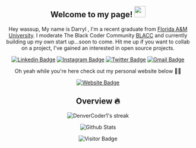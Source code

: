 <div align="center">

## Welcome to my page! <img src="https://raw.githubusercontent.com/aemmadi/aemmadi/master/wave.gif" width="30px">

Hey wassup, My name is Darryl , I'm a recent graduate from [Florida A&M University](http://Famu.edu). I moderate The Black Coder Community [BLACC](https://blacc.xyz) and currently building up my own start up...soon to come. Hit me up if you want to collab on a project, I've gained an interested in open source projects.

[![Linkedin Badge](https://img.shields.io/badge/-Darryl-blue?style=flat-square&logo=Linkedin&logoColor=white&link=https://www.linkedin.com/in/darryl-brooks-ii-a17a46140/)](https://www.linkedin.com/in/darryl-brooks-ii-a17a46140/)
[![Instagram Badge](https://img.shields.io/badge/-Darryl.codes-F56040?style=flat-square&logo=instagram&logoColor=white&link=https://instagram.com/Darryl.codes/)](https://instagram.com/Darryl.codes)
[![Twitter Badge](https://img.shields.io/badge/-@Darryl_codes-0B3C49?style=flat-square&labelColor=0B3C49&logo=Twitter&link=https://twitter.com/Darryl_codes)](https://twitter.com/Darryl_codes)
[![Gmail Badge](https://img.shields.io/badge/-DarrylBrooks13@gmail.com-c14438?style=flat-square&logo=Gmail&logoColor=white&link=mailto:darrylbrooks13@gmail.com)](mailto:darrylbrooks13@gmail.com)

Oh yeah while you're here check out my personal website below ✊🏾

[![Website Badge](https://img.shields.io/badge/-PersonalWebsite-0B3C49?style=flat-square&labelColor=0B3C49&logo=react&link=https://twitter.com/DarrylB97)](https://Darryl-Brooks.com/)

<h2>Overview 🔥</h2>
<img title="🔥 Get streak stats for your profile at git.io/streak-stats" alt="DenverCoder1's streak" src="https://github-readme-streak-stats.herokuapp.com/?user=DarrylBrooks97&theme=monokai-metallian&hide_border=true"/>

<br>

![Github Stats](https://github-readme-stats.vercel.app/api?username=DarrylBrooks97&show_icons=true)

![Visitor Badge](https://visitor-badge.laobi.icu/badge?page_id=DarrylBrooks97)

</div>

